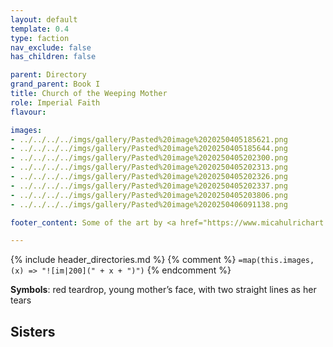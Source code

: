 ```yaml
---
layout: default
template: 0.4
type: faction
nav_exclude: false
has_children: false

parent: Directory
grand_parent: Book I
title: Church of the Weeping Mother
role: Imperial Faith
flavour: 

images:
- ../../../../imgs/gallery/Pasted%20image%2020250405185621.png 
- ../../../../imgs/gallery/Pasted%20image%2020250405185644.png
- ../../../../imgs/gallery/Pasted%20image%2020250405202300.png
- ../../../../imgs/gallery/Pasted%20image%2020250405202313.png
- ../../../../imgs/gallery/Pasted%20image%2020250405202326.png
- ../../../../imgs/gallery/Pasted%20image%2020250405202337.png
- ../../../../imgs/gallery/Pasted%20image%2020250405203806.png
- ../../../../imgs/gallery/Pasted%20image%2020250406091138.png

footer_content: Some of the art by <a href="https://www.micahulrichart.com/">Micah Ulrich</a>.

---
```


{% include header_directories.md %}
{% comment %}
`=map(this.images, (x) => "![im|200](" + x + ")")`
{% endcomment %}

**Symbols**: red teardrop, young mother’s face, with two straight lines as her tears

## Sisters